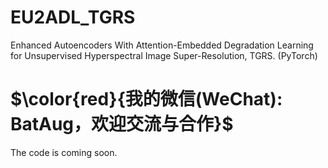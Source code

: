 # EU2ADL_TGRS
Enhanced Autoencoders With Attention-Embedded Degradation Learning for Unsupervised Hyperspectral Image Super-Resolution, TGRS. (PyTorch)

# $\color{red}{我的微信(WeChat): BatAug，欢迎交流与合作}$

The code is coming soon.

